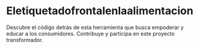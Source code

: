 # Eletiquetadofrontalenlaalimentacion
Descubre el código detrás de esta herramienta que busca empoderar y educar a los consumidores. Contribuye y participa en este proyecto transformador.
